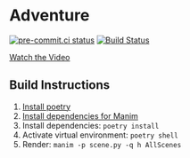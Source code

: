 # Adventure

[![pre-commit.ci status](https://results.pre-commit.ci/badge/github/wooferzfg/adventure/main.svg)](https://results.pre-commit.ci/latest/github/wooferzfg/adventure/main) [![Build Status](https://github.com/wooferzfg/adventure/workflows/Render%20video/badge.svg)](https://github.com/wooferzfg/adventure/actions)

[Watch the Video](https://drive.google.com/file/d/1iJS4TJbPBRrE8XmbwaIRFkGORYoogUVW/view?usp=drivesdk)

## Build Instructions

1. [Install poetry](https://python-poetry.org/docs/)
2. [Install dependencies for Manim](https://docs.manim.community/en/stable/installation.html)
3. Install dependencies: `poetry install`
4. Activate virtual environment: `poetry shell`
5. Render: `manim -p scene.py -q h AllScenes`
